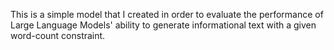 This is a simple model that I created in order to evaluate the performance of Large Language Models' ability to generate informational text with a given word-count constraint.
